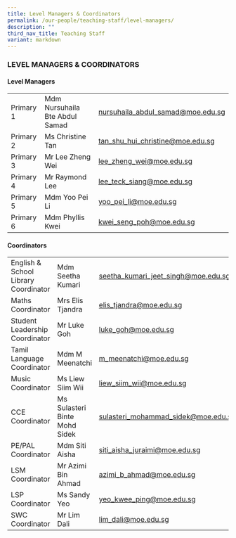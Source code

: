 ```yaml
---
title: Level Managers & Coordinators
permalink: /our-people/teaching-staff/level-managers/
description: ""
third_nav_title: Teaching Staff
variant: markdown
---
```

### LEVEL MANAGERS & COORDINATORS

#### Level Managers

| | | |
|---|---|---|
| Primary 1 | Mdm Nursuhaila Bte Abdul Samad | [nursuhaila\_abdul\_samad@moe.edu.sg](mailto:nursuhaila_abdul_samad@moe.edu.sg)  |
| Primary 2  | Ms Christine Tan  | [tan\_shu\_hui\_christine@moe.edu.sg](mailto:tan\_shu\_hui\_christine@moe.edu.sg)   
| Primary 3 | Mr Lee Zheng Wei  |  [lee\_zheng\_wei@moe.edu.sg](mailto:lee_zheng_wei@moe.edu.sg)|
| Primary 4 |  Mr Raymond Lee | [lee\_teck\_siang@moe.edu.sg](mailto:lee\_teck\_siang@moe.edu.sg)|
| Primary 5 | Mdm Yoo Pei Li  | [yoo\_pei\_li@moe.edu.sg](mailto:yoo\_pei\_li@moe.edu.sg)
| Primary 6 | Mdm Phyllis Kwei | [kwei\_seng\_poh@moe.edu.sg](mailto:kwei\_seng\_poh@moe.edu.sg)  |

#### Coordinators

| | | |
|---|---|---|
| English & School Library Coordinator 	| Mdm Seetha Kumari 	| [seetha\_kumari\_jeet\_singh@moe.edu.sg](mailto:seetha_kumari_jeet_singh@moe.edu.sg) 	|
| Maths Coordinator  	| Mrs Elis Tjandra  	| [elis\_tjandra@moe.edu.sg](mailto:elis_tjandra@moe.edu.sg) |
| Student Leadership Coordinator  | Mr Luke Goh 	| [luke\_goh@moe.edu.sg](mailto:luke_goh@moe.edu.sg)|
| Tamil Language Coordinator | Mdm M Meenatchi 	| [m\_meenatchi@moe.edu.sg](mailto:m_meenatchi@moe.edu.sg) 	|
| Music Coordinator 	| Ms Liew Siim Wii 	| [liew\_siim\_wii@moe.edu.sg](mailto:liew_siim_wii@moe.gov.sg) 	|
| CCE Coordinator 	| Ms Sulasteri Binte Mohd Sidek 	| [sulasteri\_mohammad\_sidek@moe.edu.sg](mailto:sulasteri_mohammad_sidek@moe.edu.sg)|
| PE/PAL Coordinator 	| Mdm Siti Aisha 	| [siti\_aisha\_juraimi@moe.edu.sg](mailto:siti_aisha@moe.edu.sg)||
| LSM Coordinator 	| Mr Azimi Bin Ahmad 	| [azimi\_b\_ahmad@moe.edu.sg](mailto:azimi_b_ahmad@moe.gov.sg)	|
| LSP Coordinator 	| Ms Sandy Yeo 	| [yeo\_kwee\_ping@moe.edu.sg](mailto:yeo_kwee_ping@moe.gov.sg)	| 
| SWC Coordinator 	| Mr Lim Dali	| [lim\_dali@moe.edu.sg](mailto:lim_dali@moe.gov.sg) |